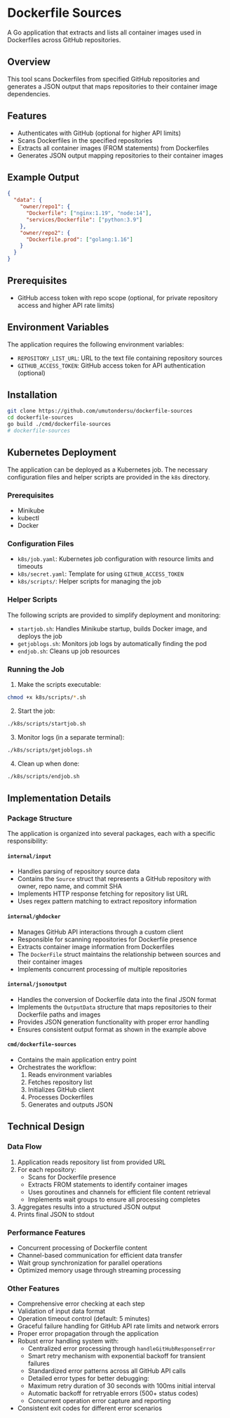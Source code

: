 # Dockerfile Sources

A Go application that extracts and lists all container images used in Dockerfiles across GitHub repositories.

## Overview

This tool scans Dockerfiles from specified GitHub repositories and generates a JSON output that maps repositories to their container image dependencies.

## Features

- Authenticates with GitHub (optional for higher API limits)
- Scans Dockerfiles in the specified repositories
- Extracts all container images (FROM statements) from Dockerfiles
- Generates JSON output mapping repositories to their container images

## Example Output

```json
{
  "data": {
    "owner/repo1": {
      "Dockerfile": ["nginx:1.19", "node:14"],
      "services/Dockerfile": ["python:3.9"]
    },
    "owner/repo2": {
      "Dockerfile.prod": ["golang:1.16"]
    }
  }
}
```

## Prerequisites

- GitHub access token with repo scope (optional, for private repository access and higher API rate limits)

## Environment Variables

The application requires the following environment variables:

- `REPOSITORY_LIST_URL`: URL to the text file containing repository sources
- `GITHUB_ACCESS_TOKEN`: GitHub access token for API authentication (optional)

## Installation

```bash
git clone https://github.com/umutondersu/dockerfile-sources
cd dockerfile-sources
go build ./cmd/dockerfile-sources
# dockerfile-sources
```

## Kubernetes Deployment

The application can be deployed as a Kubernetes job. The necessary configuration files and helper scripts are provided in the `k8s` directory.

### Prerequisites

- Minikube
- kubectl
- Docker

### Configuration Files

- `k8s/job.yaml`: Kubernetes job configuration with resource limits and timeouts
- `k8s/secret.yaml`: Template for using `GITHUB_ACCESS_TOKEN`
- `k8s/scripts/`: Helper scripts for managing the job

### Helper Scripts

The following scripts are provided to simplify deployment and monitoring:

- `startjob.sh`: Handles Minikube startup, builds Docker image, and deploys the job
- `getjoblogs.sh`: Monitors job logs by automatically finding the pod
- `endjob.sh`: Cleans up job resources

### Running the Job

1. Make the scripts executable:

```bash
chmod +x k8s/scripts/*.sh
```

2. Start the job:

```bash
./k8s/scripts/startjob.sh
```

3. Monitor logs (in a separate terminal):

```bash
./k8s/scripts/getjoblogs.sh
```

4. Clean up when done:

```bash
./k8s/scripts/endjob.sh
```

## Implementation Details

### Package Structure

The application is organized into several packages, each with a specific responsibility:

#### `internal/input`

- Handles parsing of repository source data
- Contains the `Source` struct that represents a GitHub repository with owner, repo name, and commit SHA
- Implements HTTP response fetching for repository list URL
- Uses regex pattern matching to extract repository information

#### `internal/ghdocker`

- Manages GitHub API interactions through a custom client
- Responsible for scanning repositories for Dockerfile presence
- Extracts container image information from Dockerfiles
- The `DockerFile` struct maintains the relationship between sources and their container images
- Implements concurrent processing of multiple repositories

#### `internal/jsonoutput`

- Handles the conversion of Dockerfile data into the final JSON format
- Implements the `OutputData` structure that maps repositories to their Dockerfile paths and images
- Provides JSON generation functionality with proper error handling
- Ensures consistent output format as shown in the example above

#### `cmd/dockerfile-sources`

- Contains the main application entry point
- Orchestrates the workflow:
  1. Reads environment variables
  2. Fetches repository list
  3. Initializes GitHub client
  4. Processes Dockerfiles
  5. Generates and outputs JSON

## Technical Design

### Data Flow

1. Application reads repository list from provided URL
2. For each repository:
   - Scans for Dockerfile presence
   - Extracts FROM statements to identify container images
   - Uses goroutines and channels for efficient file content retrieval
   - Implements wait groups to ensure all processing completes
3. Aggregates results into a structured JSON output
4. Prints final JSON to stdout

### Performance Features

- Concurrent processing of Dockerfile content
- Channel-based communication for efficient data transfer
- Wait group synchronization for parallel operations
- Optimized memory usage through streaming processing

### Other Features

- Comprehensive error checking at each step
- Validation of input data format
- Operation timeout control (default: 5 minutes)
- Graceful failure handling for GitHub API rate limits and network errors
- Proper error propagation through the application
- Robust error handling system with:
  - Centralized error processing through `handleGitHubResponseError`
  - Smart retry mechanism with exponential backoff for transient failures
  - Standardized error patterns across all GitHub API calls
  - Detailed error types for better debugging:
  - Maximum retry duration of 30 seconds with 100ms initial interval
  - Automatic backoff for retryable errors (500+ status codes)
  - Concurrent operation error capture and reporting
- Consistent exit codes for different error scenarios
